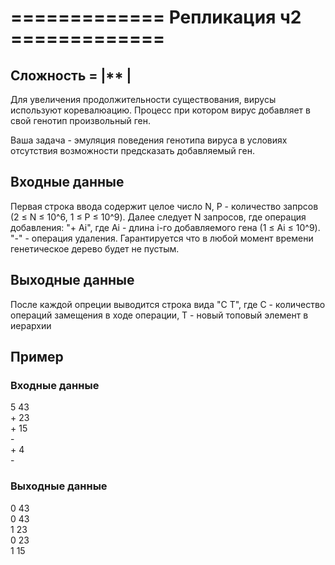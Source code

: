 # ============= Репликация ч2 =============

## Сложность = |**   |

Для увеличения продолжительности существования, вирусы используют коревалюацию. Процесс при котором вирус добавляет в свой генотип произвольный ген. 

Ваша задача - эмуляция поведения генотипа вируса в условиях отсутствия возможности предсказать добавляемый ген.

## Входные данные

Первая строка ввода содержит целое число N, P - количество запрсов (2 ≤ N ≤ 10^6, 1 ≤ P ≤ 10^9).
Далее следует N запросов, где операция добавления: "+ Ai", где Ai - длина i-го добавляемого гена (1 ≤ Ai ≤ 10^9). "-" - операция удаления.
Гарантируется что в любой момент времени генетическое дерево будет не пустым.

## Выходные данные

После каждой опреции выводится строка вида "C T", где C - количество операций замещения в ходе операции, T - новый топовый элемент в иерархии

## Пример
### Входные данные
 5 43
 <br>+ 23
 <br>+ 15
 <br>-
 <br>+ 4
 <br>-
### Выходные данные
 0 43<br>
 0 43<br>
 1 23<br>
 0 23<br>
 1 15<br>
